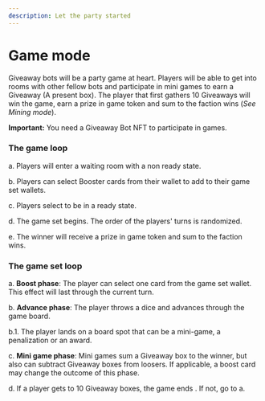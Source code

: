 ```yaml
---
description: Let the party started
---
```


# Game mode

Giveaway bots will be a party game at heart. Players will be able to get into rooms with other fellow bots and participate in mini games to earn a Giveaway \(A present box\). The player that first gathers 10 Giveaways will win the game, earn a prize in game token and sum to the faction wins \(_See Mining mode_\).

**Important:** You need a Giveaway Bot NFT to participate in games.



### **The game loop**

a. Players will enter a waiting room with a non ready state.

b. Players can select Booster cards from their wallet to add to their game set wallets.

c. Players select to be in a ready state.

d. The game set begins. The order of the players' turns is randomized.

e. The winner will receive a prize in game token and sum to the faction wins.



### **The game set loop**

a. **Boost phase**: The player can select one card from the game set wallet. This effect will last through the current turn.

b. **Advance phase**: The player throws a dice and advances through the game board.

b.1. The player lands on a board spot that can be a mini-game, a penalization or an award.

c. **Mini game phase**: Mini games sum a Giveaway box to the winner, but also can subtract Giveaway boxes from loosers. If applicable, a boost card may change the outcome of this phase.

d. If a player gets to 10 Giveaway boxes, the game ends . If not, go to a.



